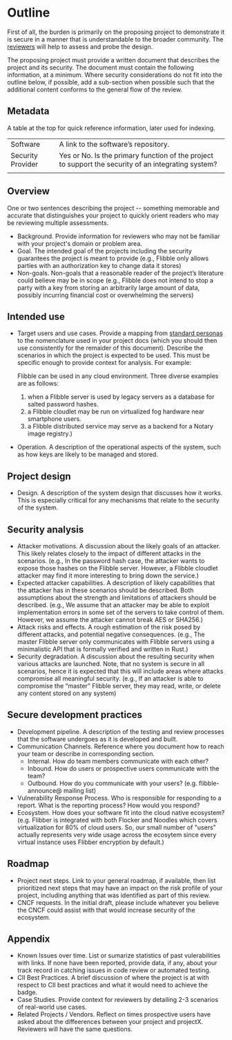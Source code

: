 # Outline

First of all, the burden is primarily on the proposing project to
demonstrate it is secure in a manner that is understandable to the broader
community.  The [reviewers](security-reviewer.md) will help to assess and probe the design.

The proposing project must provide a written document that describes the
project and its security.  The document must contain the following
information, at a minimum. Where security considerations do not fit into
the outline below, if possible, add a sub-section when possible such that the
additional content conforms to the general flow of the review.


## Metadata
A table at the top for quick reference information, later used for indexing.

|   |  |
| -- | -- |
| Software | A link to the software’s repository.
| Security Provider | Yes or No. Is the primary function of the project to support the security of an integrating system?
|||

## Overview

One or two sentences describing the project -- something memorable and accurate
that distinguishes your project to quickly orient readers who may be
reviewing multiple assessments.

* Background. Provide information for reviewers who may not be familiar with
your project's domain or problem area.
* Goal. The intended goal of the projects including the security guarantees
the project is meant to provide (e.g., Flibble only allows parties with an
authorization key to change data it stores)
* Non-goals.  Non-goals that a reasonable reader of the project’s literature
could believe may be in scope (e.g., Flibble does not intend to stop a
party with a key from storing an arbitrarily large amount of data, possibly
incurring financial cost or overwhelming the servers)

## Intended use

* Target users and use cases. Provide a mapping from [standard personas](../../usecases.md) to the
nomenclature used in your project docs (which you should then use consistently
for the remaider of this document). Describe the scenarios in which the project is expected to be used. This must be specific enough to provide context for analysis. For example:

    Flibble can be used in any cloud environment.  Three diverse examples are
    as follows:
    1. when a Flibble server is used by legacy servers as a
    database for salted password hashes.
    2. a Flibble cloudlet may be run
    on virtualized fog hardware near smartphone users.
    3. a Flibble distributed service may serve as a backend for a Notary image registry.)
* Operation.  A description of the operational aspects of the system, such as
how keys are likely to be managed and stored.

## Project design
* Design.  A description of the system design that discusses how it works.
This is especially critical for any mechanisms that relate to the security
of the system.

## Security analysis
* Attacker motivations.  A discussion about the likely goals of an attacker.
This likely relates closely to the impact of different attacks in the
scenarios.  (e.g., In the password hash case, the attacker wants to expose
those hashes on the Flibble server.  However, a Flibble cloudlet attacker
may find it more interesting to bring down the service.)
* Expected attacker capabilities.  A description of likely capabilities that
the attacker has in these scenarios should be described.  Both assumptions
about the strength and limitations of attackers should be described.
(e.g., We assume that an attacker may be able to exploit implementation
errors in some set of the servers to take control of them.  However, we
assume the attacker cannot break AES or SHA256.)
* Attack risks and effects.  A rough estimation of the risk posed by different attacks, and potential negative consequences.
(e.g., The master Flibble server only communicates with Flibble servers
using a minimalistic API that is formally verified and written in Rust.)
* Security degradation.  A discussion about the resulting security when
various attacks are launched.  Note, that no system is secure in all
scenarios, hence it is expected that this will include areas where attacks
compromise all meaningful security.  (e.g., If an attacker is able to
compromise the “master” Flibble server, they may read, write, or delete any
content stored on any system)

## Secure development practices
* Development pipeline.  A description of the testing and review processes
that the software undergoes as it is developed and built.
* Communication Channels. Reference where you document how to reach your
team or describe in corresponding section.
  * Internal. How do team members communicate with each other?
  * Inbound. How do users or prospective users communicate with the team?
  * Outbound. How do you communicate with your users? (e.g. flibble-announce@ mailing list)
* Vulnerability Response Process. Who is responsible for responding to a report. What is the reporting process? How would you respond?
* Ecosystem. How does your software fit into the cloud native ecosystem?  (e.g. Flibber is integrated with both Flocker and Noodles which covers virtualization for 80% of cloud users. So, our small number of "users" actually represents very
wide usage across the ecosytem since every virtual instance uses Flibber
encryption by default.)

## Roadmap

* Project next steps. Link to your general roadmap, if available, then list
prioritized next steps that may have an impact on the risk profile of your
project, including anything that was identified as part of this review.
* CNCF requests. In the initial draft, please include whatever you believe
the CNCF could assist with that would increase security of the ecosystem.

## Appendix

* Known Issues over time. List or sumarize statistics of past vulerabilities
with links. If none have been reported, provide data, if any, about your
track record in catching issues in code review or automated testing.
* CII Best Practices. A brief discussion of where the project is at with
respect to CII best practices and what it would need to achieve the badge.
* Case Studies. Provide context for reviewers by detailing 2-3 scenarios of
real-world use cases.
* Related Projects / Vendors. Reflect on times prospective users have asked
about the diffeerences between your project and projectX. Reviewers will have
the same questions.
